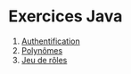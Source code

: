 # Exercices Java

1. [Authentification](authentification/README.md)
2. [Polynômes](polynomes/README.md)
3. [Jeu de rôles](jeu-de-roles/README.md)
